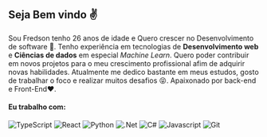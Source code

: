 ## Seja Bem vindo :v:

Sou Fredson tenho 26 anos de idade e Quero crescer no Desenvolvimento de software :rocket:. 
Tenho experiência em  tecnologias de **Desenvolvimento web** e **Ciências de dados** em especial *Machine Learn*.
Quero poder contribuir em novos projetos para o meu crescimento profissional afim de adquirir novas habilidades. Atualmente me dedico bastante em meus estudos, 
gosto de trabalhar o foco e realizar muitos desafios :stuck_out_tongue_closed_eyes:.
Apaixonado por back-end e Front-End:heart:.


#### Eu trabalho com: 

![TypeScript](https://img.shields.io/badge/typescript-%23007ACC.svg?style=for-the-badge&logo=typescript&logoColor=white)
![React](https://img.shields.io/badge/react-%2320232a.svg?style=for-the-badge&logo=react&logoColor=%2361DAFB)
![Python](https://img.shields.io/badge/Python-3776AB?style=for-the-badge&logo=python&logoColor=white)
![.Net](https://img.shields.io/badge/.NET-5C2D91?style=for-the-badge&logo=.net&logoColor=white)
![C#](https://img.shields.io/badge/C%23-239120?style=for-the-badge&logo=c-sharp&logoColor=white)
![Javascript](https://img.shields.io/badge/JavaScript-323330?style=for-the-badge&logo=javascript&logoColor=F7DF1E)
![Git](https://img.shields.io/badge/git-%23F05033.svg?style=for-the-badge&logo=git&logoColor=white)




